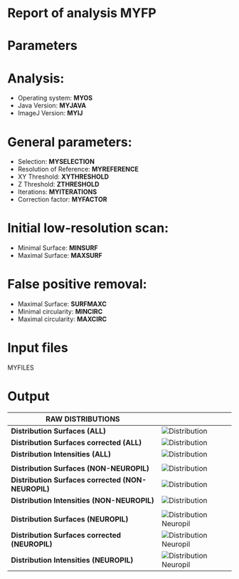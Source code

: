 **Report of analysis MYFP**
===

**Parameters**
==

Analysis:
=
- Operating system: **MYOS**
- Java Version: **MYJAVA**
- ImageJ Version: **MYIJ**

General parameters:
=
- Selection: **MYSELECTION**
- Resolution of Reference: **MYREFERENCE**
- XY Threshold: **XYTHRESHOLD**
- Z Threshold: **ZTHRESHOLD**
- Iterations: **MYITERATIONS**
- Correction factor: **MYFACTOR**

Initial low-resolution scan:
=
- Minimal Surface: **MINSURF**
- Maximal Surface: **MAXSURF**

False positive removal:
=
- Maximal Surface: **SURFMAXC**
- Minimal circularity: **MINCIRC**
- Maximal circularity: **MAXCIRC**   

**Input files**
==
MYFILES


**Output**
==


|**RAW DISTRIBUTIONS**||
|-------------------------------------|-----------------------------------|
|**Distribution Surfaces (ALL)**|![Distribution](DISTRAWJPG)|
|**Distribution Surfaces corrected (ALL)**|![Distribution](DISTJPG)|
|**Distribution Intensities (ALL)**|![Distribution](DISTIJPG)|
|   |   |
|**Distribution Surfaces (NON-NEUROPIL)**|![Distribution](DISTNNPRAWJPG)|
|**Distribution Surfaces corrected (NON-NEUROPIL)**|![Distribution](DISTNNPJPG)|
|**Distribution Intensities (NON-NEUROPIL)**|![Distribution](DISTNNPIJPG)|   |   |
|   |   |
|**Distribution Surfaces (NEUROPIL)**|![Distribution Neuropil](DISTNPRAWJPG)|  
|**Distribution Surfaces corrected (NEUROPIL)**|![Distribution Neuropil](DISTNPJPG)|
|**Distribution Intensities (NEUROPIL)**|![Distribution Neuropil](DISTNPIJPG)| |
